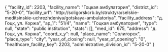 {
    "facility_id": 2203,
    "facility_name": "Гоцкая амбулатория",
    "district_id": "5-20-0",
    "facility_url": "http:\/\/soligorskcrb.by\/struktyra\/selskie-meditsinskie-uchrezhdeniya\/gotskaya-ambulatoriya",
    "facility_address": "д. Гоцк, ул. Коржа",
    "ap_1": "51\/4",
    "name": "Гоцкая амбулатория",
    "type": null,
    "state": "public institution",
    "stats": [],
    "med_id": 675,
    "address": "д. Гоцк, ул. Коржа",
    "coord_x_y": null,
    "place_name": "Солигорск",
    "place_type": "city",
    "year_of_closing": null,
    "year_of_opening": "0",
    "healthcare_facility_key": 2203,
    "administrative_division_id": "5-20-0"
}